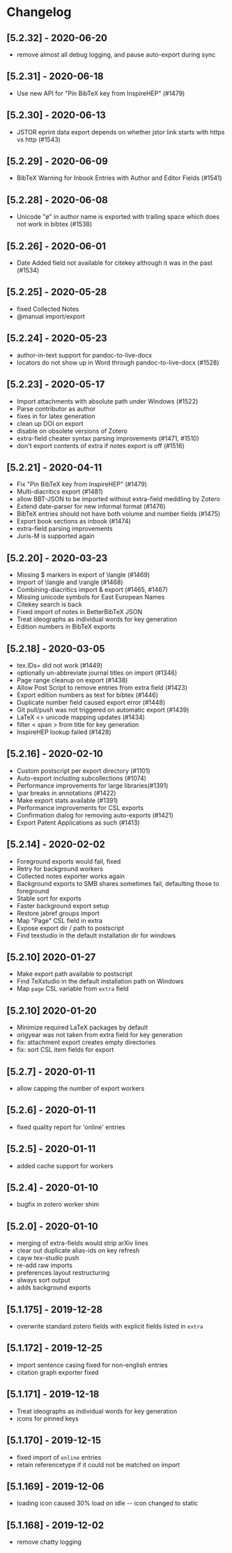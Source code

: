 # Changelog

## [5.2.32] - 2020-06-20

 - remove almost all debug logging, and pause auto-export during sync

## [5.2.31] - 2020-06-18

 - Use new API for "Pin BibTeX key from InspireHEP" (#1479)

## [5.2.30] - 2020-06-13

 - JSTOR eprint data export depends on whether jstor link starts with https vs http (#1543)

## [5.2.29] - 2020-06-09

 - BibTeX Warning for Inbook Entries with Author and Editor Fields (#1541)

## [5.2.28] - 2020-06-08

 - Unicode "ø" in author name is exported with trailing space which does not work in bibtex (#1538)

## [5.2.26] - 2020-06-01

 - Date Added field not available for citekey although it was in the past (#1534)

## [5.2.25] - 2020-05-28

 - fixed Collected Notes
 - @manual import/export

## [5.2.24] - 2020-05-23

 - author-in-text support for pandoc-to-live-docx
 - locators do not show up in Word through pandoc-to-live-docx (#1528)

## [5.2.23] - 2020-05-17

 - Import attachments with absolute path under Windows (#1522)
 - Parse contributor as author
 - fixes in for latex generation
 - clean up DOI on export
 - disable on obsolete versions of Zotero
 - extra-field cheater syntax parsing improvements (#1471, #1510)
 - don't export contents of extra if notes export is off (#1516)

## [5.2.21] - 2020-04-11

 - Fix "Pin BibTeX key from InspireHEP" (#1479)
 - Multi-diacritics export (#1481)
 - allow BBT-JSON to be imported without extra-field meddling by Zotero
 - Extend date-parser for new informal format (#1476)
 - BibTeX entries should not have both volume and number fields (#1475)
 - Export book sections as inbook (#1474)
 - extra-field parsing improvements
 - Juris-M is supported again

## [5.2.20] - 2020-03-23

 - Missing $ markers in export of \langle (#1469)
 - Import of \langle and \rangle (#1468)
 - Combining-diacritics import & export (#1465, #1467)
 - Missing unicode symbols for East European Names
 - Citekey search is back
 - Fixed import of notes in BetterBibTeX JSON
 - Treat ideographs as individual words for key generation
 - Edition numbers in BibTeX exports

## [5.2.18] - 2020-03-05

 - tex.IDs= did not work (#1449)
 - optionally un-abbreviate journal titles on import (#1346)
 - Page range cleanup on export (#1438)
 - Allow Post Script to remove entries from extra field (#1423)
 - Export edition numbers as text for bibtex (#1446)
 - Duplicate number field caused export error (#1448)
 - Git pull/push was not triggered on automatic export (#1439)
 - LaTeX <> unicode mapping updates (#1434)
 - filter < span > from title for key generation
 - InspireHEP lookup failed (#1428)

## [5.2.16] - 2020-02-10

 - Custom postscript per export directory (#1101)
 - Auto-export including subcollections (#1074)
 - Performance improvements for large libraries(#1391)
 - \par breaks in annotations (#1422)
 - Make export stats available (#1391)
 - Performance improvements for CSL exports
 - Confirmation dialog for removing auto-exports (#1421)
 - Export Patent Applications as such (#1413)

## [5.2.14] - 2020-02-02

 - Foreground exports would fail, fixed
 - Retry for background workers
 - Collected notes exporter works again
 - Background exports to SMB shares sometimes fail, defaulting those to foreground
 - Stable sort for exports
 - Faster background export setup
 - Restore jabref groups import
 - Map "Page" CSL field in extra
 - Expose export dir / path to postscript
 - Find texstudio in the default installation dir for windows

## [5.2.10] 2020-01-27

 - Make export path available to postscript
 - Find TeXstudio in the default installation path on Windows
 - Map `page` CSL variable from `extra` field

## [5.2.10] 2020-01-20

 - Minimize required LaTeX packages by default
 - origyear was not taken from extra field for key generation
 - fix: attachment export creates empty directories
 - fix: sort CSL item fields for export

## [5.2.7] - 2020-01-11
 - allow capping the number of export workers

## [5.2.6] - 2020-01-11
 - fixed quality report for 'online' entries

## [5.2.5] - 2020-01-11
 - added cache support for workers

## [5.2.4] - 2020-01-10
 - bugfix in zotero worker shim

## [5.2.0] - 2020-01-10
 - merging of extra-fields would strip arXiv lines
 - clear out duplicate alias-ids on key refresh
 - cayw tex-studio push
 - re-add raw imports
 - preferences layout restructuring
 - always sort output
 - adds background exports

## [5.1.175] - 2019-12-28
 - overwrite standard zotero fields with explicit fields listed in `extra`

## [5.1.172] - 2019-12-25
 - import sentence casing fixed for non-english entries
 - citation graph exporter fixed

## [5.1.171] - 2019-12-18
 - Treat ideographs as individual words for key generation
 - icons for pinned keys

## [5.1.170] - 2019-12-15
 - fixed import of `online` entries
 - retain referencetype if it could not be matched on import

## [5.1.169] - 2019-12-06
 - loading icon caused 30% load on idle -- icon changed to static

## [5.1.168] - 2019-12-02
 - remove chatty logging
